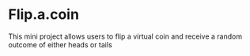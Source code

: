 # Flip.a.coin
This mini project allows users to flip a virtual coin and receive a random outcome of either heads or tails
